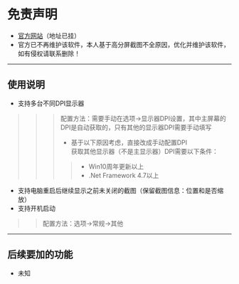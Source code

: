 # 免责声明
- [官方网站](http://www.clearunit.com/clearup/setuna2)（地址已挂）
- 官方已不再维护该软件，本人基于高分屏截图不全原因，优化并维护该软件，如有侵权请联系删除！

---

## 使用说明
- 支持多台不同DPI显示器
>>> 配置方法：需要手动在选项->显示器DPI设置，其中主屏幕的DPI是自动获取的，只有其他的显示器DPI需要手动填写<br>
>>> - 基于以下原因考虑，直接改成手动配置DPI<br>
>>> 获取其他显示器（不是主显示器）DPI需要以下条件：
>>>> - Win10周年更新以上
>>>> - .Net Framework 4.7以上
- 支持电脑重启后继续显示之前未关闭的截图（保留截图信息：位置和是否缩放）
- 支持开机启动
>> 配置方法：选项->常规->其他

---

## 后续要加的功能
- 未知
